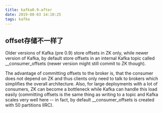 ```yaml
---
title: kafka0.9-after
date: 2019-08-03 14:10:25
tags: kafka
---
```


## offset存储不一样了
Older versions of Kafka (pre 0.9) store offsets in ZK only, while newer version of Kafka, by default store offsets in an internal Kafka topic called __consumer_offsets (newer version might still commit to ZK though).

The advantage of committing offsets to the broker is, that the consumer does not depend on ZK and thus clients only need to talk to brokers which simplifies the overall architecture. Also, for large deployments with a lot of consumers, ZK can become a bottleneck while Kafka can handle this load easily (committing offsets is the same thing as writing to a topic and Kafka scales very well here -- in fact, by default __consumer_offsets is created with 50 partitions IIRC).


